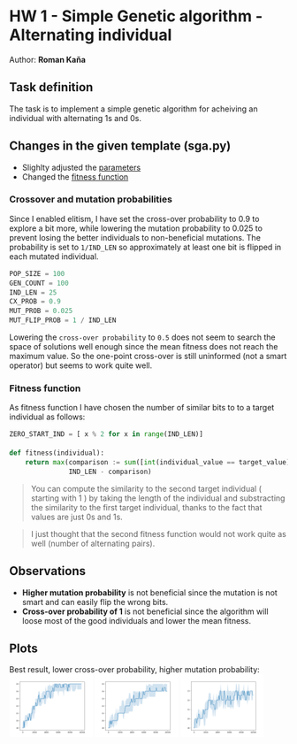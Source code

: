 # HW 1 - Simple Genetic algorithm - Alternating individual
Author: **Roman Kaňa**

## Task definition
The task is to implement a simple genetic algorithm for acheiving an individual with alternating 1s and 0s.

## Changes in the given template (sga.py)

- Slighlty adjusted the [parameters](#crossover-and-mutation-probabilities)
- Changed the [fitness function](#fitness-function)

### Crossover and mutation probabilities
Since I enabled elitism, I have set the cross-over probability to 0.9 to explore a bit more, while lowering the mutation probability to 0.025 to prevent losing the better individuals to non-beneficial mutations.
The probability is set to `1/IND_LEN` so approximately at least one bit is flipped in each mutated individual.

```python
POP_SIZE = 100
GEN_COUNT = 100
IND_LEN = 25
CX_PROB = 0.9
MUT_PROB = 0.025
MUT_FLIP_PROB = 1 / IND_LEN
```

Lowering the `cross-over probability` to `0.5` does not seem to search the space of solutions well enough since the mean fitness does not reach the maximum value. So the one-point cross-over is still uninformed (not a smart operator) but seems to work quite well.

### Fitness function
As fitness function I have chosen the number of similar bits to to a target individual as follows:

```python
ZERO_START_IND = [ x % 2 for x in range(IND_LEN)]

def fitness(individual):
    return max(comparison := sum([int(individual_value == target_value) for individual_value, target_value in zip(individual, ZERO_START_IND)]), \
               IND_LEN - comparison)
```

> You can compute the similarity to the second target individual ( starting with 1 ) by taking the length of the individual and substracting the similarity to the first target individual, thanks to the fact that values are just 0s and 1s.

> I just thought that the second fitness function would not work quite as well (number of alternating pairs).

## Observations

 - **Higher mutation probability** is not beneficial since the mutation is not smart and can easily flip the wrong bits.
 - **Cross-over probability of 1** is not beneficial since the algorithm will loose most of the good individuals and lower the mean fitness.

## Plots
Best result, lower cross-over probability, higher mutation probability:\
<img src="./figures/hw1-sga-best.png" width="30%">
<img src="./figures/hw1-sga-cx-half.png" width="30%">
<img src="./figures/hw1-sga-mut-half.png" width="30%">
